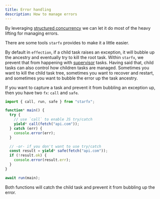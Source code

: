 ```yaml
---
title: Error handling
description: How to manage errors
---
```


By leveraging [structured concurrency](/structured-concurrency) we can let it do
most of the heavy lifting for managing errors.

There are some tools `starfx` provides to make it a little easier.

By default in `effection`, if a child task raises an exception, it will bubble
up the ancestry and eventually try to kill the root task. Within `starfx`, we
prevent that from happening with [supervisor](/supervisors) tasks. Having said
that, child tasks can also control how children tasks are managed. Sometimes you
want to kill the child task tree, sometimes you want to recover and restart, and
sometimes you want to bubble the error up the task ancestry.

If you want to capture a task and prevent it from bubbling an exception up, then
you have two `fx`: `call` and `safe`.

```ts
import { call, run, safe } from "starfx";

function* main() {
  try {
    // use `call` to enable JS try/catch
    yield* call(fetch("api.com"));
  } catch (err) {
    console.error(err);
  }

  // -or- if you don't want to use try/catch
  const result = yield* safe(fetch("api.com"));
  if (!result.ok) {
    console.error(result.err);
  }
}

await run(main);
```

Both functions will catch the child task and prevent it from bubbling up the
error.
